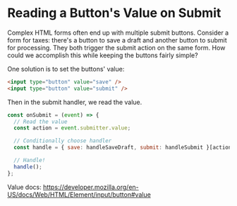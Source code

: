 # Reading a Button's Value on Submit 

Complex HTML forms often end up with multiple submit buttons. Consider a form
for taxes: there's a button to save a draft and another button to submit for
processing. They both trigger the submit action on the same form. How could we
accomplish this while keeping the buttons fairly simple?

One solution is to set the buttons' value:

```html
<input type="button" value="save" />
<input type="button" value="submit" />
```

Then in the submit handler, we read the value.

```js
const onSubmit = (event) => {
  // Read the value
  const action = event.submitter.value;

  // Conditionally choose handler
  const handle = { save: handleSaveDraft, submit: handleSubmit }[action];

  // Handle!
  handle();
};
```

Value docs:
https://developer.mozilla.org/en-US/docs/Web/HTML/Element/input/button#value
